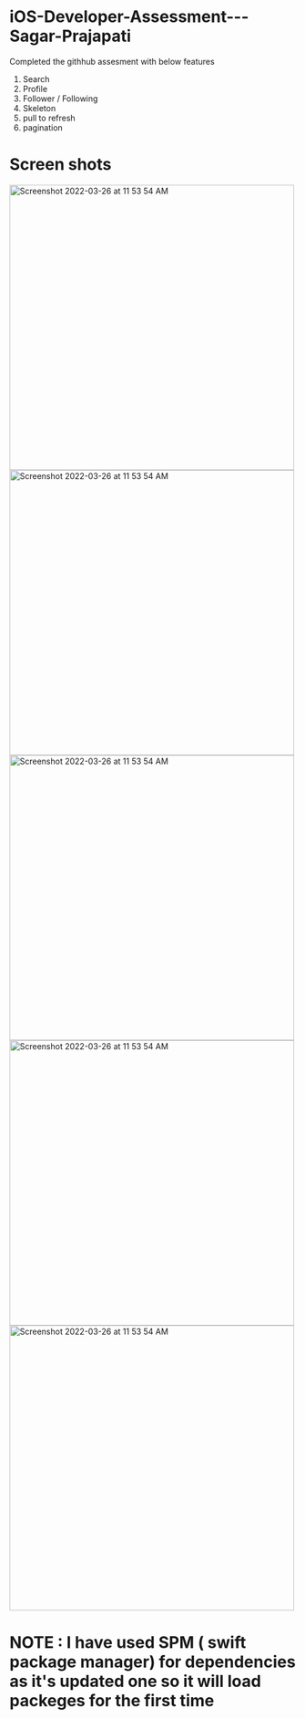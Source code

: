 # iOS-Developer-Assessment---Sagar-Prajapati

Completed the githhub assesment with below features 

  1) Search 
  2) Profile
  3) Follower / Following 
  4) Skeleton 
  5) pull to refresh 
  6) pagination 
 
 
# Screen shots 

<img width="500" alt="Screenshot 2022-03-26 at 11 53 54 AM" src="https://user-images.githubusercontent.com/44162605/149390487-db02a98c-f20d-4a03-9130-c187d9407911.png">

<img width="500" alt="Screenshot 2022-03-26 at 11 53 54 AM" src="https://user-images.githubusercontent.com/44162605/149390525-339f2524-65b2-40cd-b31d-e2a30393a699.png">

<img width="500" alt="Screenshot 2022-03-26 at 11 53 54 AM" src="https://user-images.githubusercontent.com/44162605/149390615-31124f03-b1a2-46c6-8367-fe307aabf2e8.png">

<img width="500" alt="Screenshot 2022-03-26 at 11 53 54 AM" src="https://user-images.githubusercontent.com/44162605/149390633-53640927-c430-44a9-93c1-5faf487e97c6.png">

<img width="500" alt="Screenshot 2022-03-26 at 11 53 54 AM" src="https://user-images.githubusercontent.com/44162605/149393750-778a4c86-7833-46d9-8ccd-d2c8b79f2b54.png">



# NOTE : I have used SPM ( swift package manager) for dependencies as it's updated one so it will load packeges for the first time 
